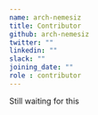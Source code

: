 ```yaml
---
name: arch-nemesiz
title: Contributor
github: arch-nemesiz
twitter: ""
linkedin: ""
slack: ""
joining_date: ""
role : contributor
---
```


Still waiting for this
